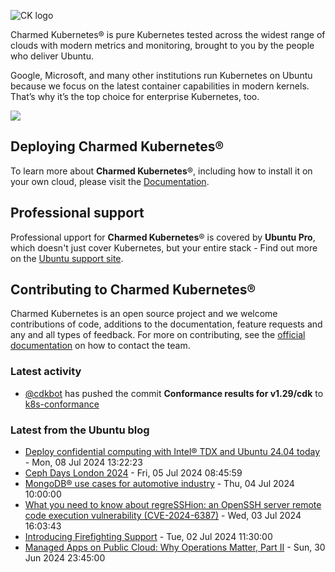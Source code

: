 ![CK logo](https://assets.ubuntu.com/v1/451d4cf4-Charmed+Kubernetes_RGB_onWhite_2022.svg)

Charmed Kubernetes® is pure Kubernetes tested across the widest range of clouds with modern metrics and monitoring, brought to you by the people who deliver Ubuntu.

Google, Microsoft, and many other institutions run Kubernetes on Ubuntu because we focus on the latest container capabilities in modern kernels. That’s why it’s the top choice for enterprise Kubernetes, too.

![](https://assets.ubuntu.com/v1/843c77b6-juju-at-a-glace.svg)

## Deploying Charmed Kubernetes®

To learn more about **Charmed Kubernetes**®, including how to install it on your own cloud, please visit the [Documentation][docs].

## Professional support

Professional upport for **Charmed Kubernetes**® is covered by **Ubuntu Pro**, which doesn't just cover Kubernetes, but your entire stack - Find out more on the [Ubuntu support site](https://ubuntu.com/support).

## Contributing to Charmed Kubernetes®

Charmed Kubernetes is an open source project and we welcome contributions of code, additions to the documentation, feature requests and any and all types of feedback. For more on contributing, see the [official documentation][get-in-touch] on how to contact the team.

<!-- LINKS -->
[docs]: https://ubuntu.com/kubernetes/docs
[get-in-touch]: https://ubuntu.com/kubernetes/docs/get-in-touch

### Latest activity

<!-- activity starts -->
 - [@cdkbot](https://github.com/cdkbot) has pushed the commit **Conformance results for v1.29/cdk** to [k8s-conformance](https://github.com/charmed-kubernetes/k8s-conformance)
<!-- activity ends -->

<!-- roadmap starts -->

<!-- roadmap ends -->

### Latest from the Ubuntu blog

<!-- blog starts -->
* [Deploy confidential computing with Intel® TDX and Ubuntu 24.04 today](https://ubuntu.com//blog/deploy-confidential-computing-intel-tdx-ubuntu-2404) - Mon, 08 Jul 2024 13:22:23 
* [Ceph Days London 2024](https://ubuntu.com//blog/ceph-days-london-2024) - Fri, 05 Jul 2024 08:45:59 
* [MongoDB® use cases for automotive industry](https://ubuntu.com//blog/enterprise-mongodb-use-cases-automotive-industry) - Thu, 04 Jul 2024 10:00:00 
* [What you need to know about regreSSHion: an OpenSSH server remote code execution vulnerability (CVE-2024-6387)](https://ubuntu.com//blog/ubuntu-regresshion-security-fix) - Wed, 03 Jul 2024 16:03:43 
* [Introducing Firefighting Support](https://ubuntu.com//blog/introducing-firefighting-support) - Tue, 02 Jul 2024 11:30:00 
* [Managed Apps on Public Cloud: Why Operations Matter, Part II](https://ubuntu.com//blog/managed-apps-on-public-cloud-why-operations-matter-part-ii) - Sun, 30 Jun 2024 23:45:00 
<!-- blog ends -->
